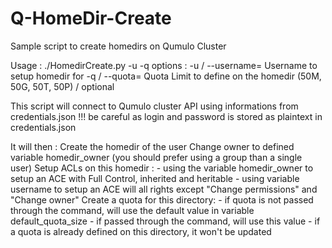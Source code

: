 # Q-HomeDir-Create
Sample script to create homedirs on Qumulo Cluster

Usage :
./HomedirCreate.py -u <username> -q <quota>
options :
  -u / --username=    Username to setup homedir for
  -q / --quota=   Quota Limit to define on the homedir (50M, 50G, 50T, 50P) / optional
 
This script will connect to Qumulo cluster API using informations from credentials.json
  !!! be careful as login and password is stored as plaintext in credentials.json
  
It will then :
  Create the homedir of the user
  Change owner to defined variable homedir_owner (you should prefer using a group than a single user)
  Setup ACLs on this homedir :
    - using the variable homedir_owner to setup an ACE with Full Control, inherited and heritable
    - using variable username to setup an ACE will all rights except "Change permissions" and "Change owner"
  Create a quota for this directory:
    - if quota is not passed through the command, will use the default value in variable default_quota_size
    - if passed through the command, will use this value
    - if a quota is already defined on this directory, it won't be updated
  
